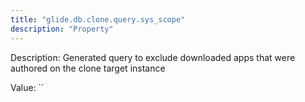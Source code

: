 ```yaml
---
title: "glide.db.clone.query.sys_scope"
description: "Property"
---
```


Description: Generated query to exclude downloaded apps that were authored on the clone target instance

Value: ``